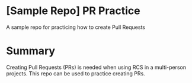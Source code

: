 # [Sample Repo] PR Practice
A sample repo for practicing how to create Pull Requests

# Summary
Creating Pull Requests (PRs) is needed when using RCS in a multi-person projects.
This repo can be used to practice creating PRs.